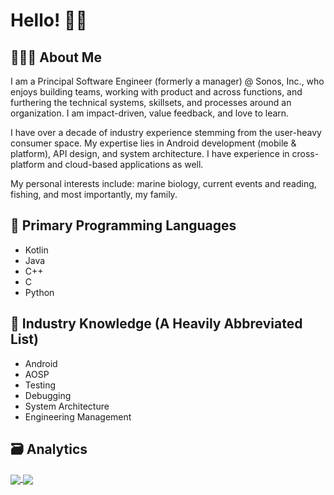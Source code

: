 # Hello! 👋🏻

## 👨🏻‍💼 About Me

I am a Principal Software Engineer (formerly a manager) @ Sonos, Inc., who enjoys building teams, working with product and across functions, and furthering the technical systems, skillsets, and processes around an organization. I am impact-driven, value feedback, and love to learn.

I have over a decade of industry experience stemming from the user-heavy consumer space. My expertise lies in Android development (mobile & platform), API design, and system architecture. I have experience in cross-platform and cloud-based applications as well.

My personal interests include: marine biology, current events and reading, fishing, and most importantly, my family.

## 📔 Primary Programming Languages

- Kotlin
- Java
- C++
- C
- Python

## 📓 Industry Knowledge (A Heavily Abbreviated List)

- Android
- AOSP
- Testing
- Debugging
- System Architecture
- Engineering Management

## 🗃️ Analytics

<a href="https://github.com/papezjustin">
  <img align="center" src="https://github-readme-stats.vercel.app/api?username=papezjustin&show_icons=true&include_all_commits=true&show=reviews,discussions_started,discussions_answered,prs_merged&hide=stars,contribs"/>
  <img align="center" src="https://github-readme-stats.vercel.app/api/top-langs/?username=papezjustin&hide_progress=true"/>
</a>
